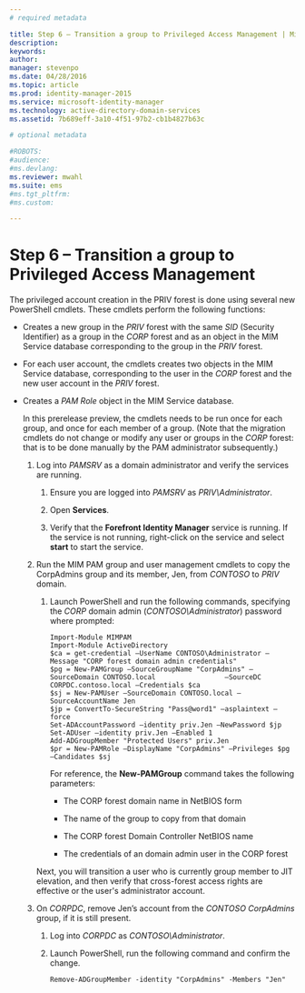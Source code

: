 ```yaml
---
# required metadata

title: Step 6 – Transition a group to Privileged Access Management | Microsoft Identity Manager
description:
keywords:
author: 
manager: stevenpo
ms.date: 04/28/2016
ms.topic: article
ms.prod: identity-manager-2015
ms.service: microsoft-identity-manager
ms.technology: active-directory-domain-services
ms.assetid: 7b689eff-3a10-4f51-97b2-cb1b4827b63c

# optional metadata

#ROBOTS:
#audience:
#ms.devlang:
ms.reviewer: mwahl
ms.suite: ems
#ms.tgt_pltfrm:
#ms.custom:

---
```


# Step 6 – Transition a group to Privileged Access Management
The privileged account creation in the PRIV forest is done using several new PowerShell cmdlets.  These cmdlets perform the following functions:

-   Creates a new group in the *PRIV* forest with the same *SID* (Security Identifier) as a group in the *CORP* forest and as an object in the MIM Service database corresponding to the group in the *PRIV* forest.

-   For each user account, the cmdlets creates two objects in the MIM Service database, corresponding to the user in the *CORP* forest and the new user account in the *PRIV* forest.

-   Creates a *PAM Role* object in the MIM Service database.

    In this prerelease preview, the cmdlets needs to be run once for each group, and once for each member of a group.  (Note that the migration cmdlets do not change or modify any user or groups in the *CORP* forest: that is to be done manually by the PAM administrator subsequently.)

    1.  Log into *PAMSRV* as a domain administrator and verify the services are running.

        1.  Ensure you are logged into *PAMSRV* as *PRIV\Administrator*.

        2.  Open **Services**.

        3.  Verify that the **Forefront Identity Manager** service is running.  If the service is not running, right-click on the service and select **start** to start the service.

    2.  Run the MIM PAM group and user management cmdlets to copy the CorpAdmins group and its member, Jen, from *CONTOSO* to *PRIV* domain.

        1.  Launch PowerShell and run the following commands, specifying the *CORP* domain admin (*CONTOSO\Administrator*) password where prompted:

            ```
            Import-Module MIMPAM
            Import-Module ActiveDirectory
            $ca = get-credential –UserName CONTOSO\Administrator –Message "CORP forest domain admin credentials"
            $pg = New-PAMGroup –SourceGroupName "CorpAdmins" –SourceDomain CONTOSO.local                 –SourceDC CORPDC.contoso.local –Credentials $ca 
            $sj = New-PAMUser –SourceDomain CONTOSO.local –SourceAccountName Jen 
            $jp = ConvertTo-SecureString "Pass@word1" –asplaintext –force
            Set-ADAccountPassword –identity priv.Jen –NewPassword $jp
            Set-ADUser –identity priv.Jen –Enabled 1 
            Add-ADGroupMember "Protected Users" priv.Jen
            $pr = New-PAMRole –DisplayName "CorpAdmins" –Privileges $pg –Candidates $sj
            ```
            For reference, the **New-PAMGroup** command takes the following parameters:

            -   The CORP forest domain name in NetBIOS form

            -   The name of the group to copy from that domain

            -   The CORP forest Domain Controller NetBIOS name

            -   The credentials of an domain admin user in the CORP forest

        Next, you will transition a user who is currently group member to JIT elevation, and then verify that cross-forest access rights are effective or the user's administrator account.

    3.  On *CORPDC*, remove Jen’s account from the *CONTOSO CorpAdmins* group, if it is still present.

        1.  Log into *CORPDC* as *CONTOSO\Administrator*.

        2.  Launch PowerShell, run the following command and confirm the change.

            ```
            Remove-ADGroupMember -identity "CorpAdmins" -Members "Jen"
            ```

